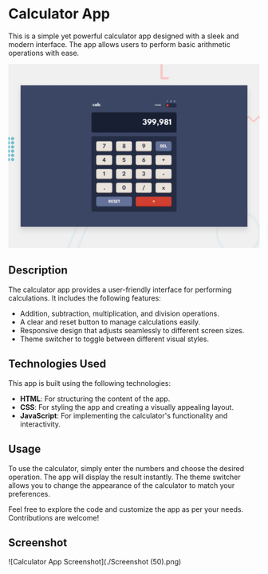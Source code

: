 # Calculator App

This is a simple yet powerful calculator app designed with a sleek and modern interface. The app allows users to perform basic arithmetic operations with ease.

![Calculator App](./desktop-preview.jpg)

## Description

The calculator app provides a user-friendly interface for performing calculations. It includes the following features:
- Addition, subtraction, multiplication, and division operations.
- A clear and reset button to manage calculations easily.
- Responsive design that adjusts seamlessly to different screen sizes.
- Theme switcher to toggle between different visual styles.

## Technologies Used

This app is built using the following technologies:
- **HTML**: For structuring the content of the app.
- **CSS**: For styling the app and creating a visually appealing layout.
- **JavaScript**: For implementing the calculator's functionality and interactivity.

## Usage

To use the calculator, simply enter the numbers and choose the desired operation. The app will display the result instantly. The theme switcher allows you to change the appearance of the calculator to match your preferences.

Feel free to explore the code and customize the app as per your needs. Contributions are welcome!

## Screenshot

![Calculator App Screenshot](./Screenshot (50).png)
